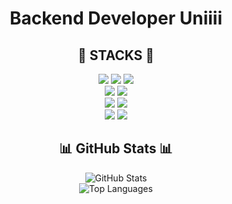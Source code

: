 <div align="center">
  <h1>Backend Developer Uniiii</h1>
</div>

<div align="center">
  <h2>🔧 STACKS 🔧</h2>
  <img src="https://img.shields.io/badge/java-007396?style=for-the-badge&logo=java&logoColor=white"> 
  <img src="https://img.shields.io/badge/c++-00599C?style=for-the-badge&logo=c%2B%2B&logoColor=white">
  <img src="https://img.shields.io/badge/python-3776AB?style=for-the-badge&logo=python&logoColor=white"> 
  <br>
  <img src="https://img.shields.io/badge/Spring Boot-6DB33F?style=for-the-badge&logo=springboot&logoColor=white"> 
  <img src="https://img.shields.io/badge/django-092E20?style=for-the-badge&logo=django&logoColor=white">
  <br>
  <img src="https://img.shields.io/badge/kotlin-7F52FF?style=for-the-badge&logo=kotlin&logoColor=white">
  <img src="https://img.shields.io/badge/swift-FA7343?style=for-the-badge&logo=swift&logoColor=white">
  <br>
  <img src="https://img.shields.io/badge/github-181717?style=for-the-badge&logo=github&logoColor=white">
  <img src="https://img.shields.io/badge/git-F05032?style=for-the-badge&logo=git&logoColor=white">
</div>

<div align="center">
  <h2>📊 GitHub Stats 📊</h2>
  <img src="https://github-readme-stats.vercel.app/api?username=fjqmqjrm&show_icons=true&theme=radical" alt="GitHub Stats">
  <br>
  <img src="https://github-readme-stats.vercel.app/api/top-langs/?username=fjqmqjrm&layout=compact&theme=radical" alt="Top Languages">
</div>

<!--
**fjqmqjrm/fjqmqjrm** is a ✨ _special_ ✨ repository because its `README.md` (this file) appears on your GitHub profile.

Here are some ideas to get you started:

- 🔭 I’m currently working on ...
- 🌱 I’m currently learning ...
- 👯 I’m looking to collaborate on ...
- 🤔 I’m looking for help with ...
- 💬 Ask me about ...
- 📫 How to reach me: ...
- 😄 Pronouns: ...
- ⚡ Fun fact: ...
-->
